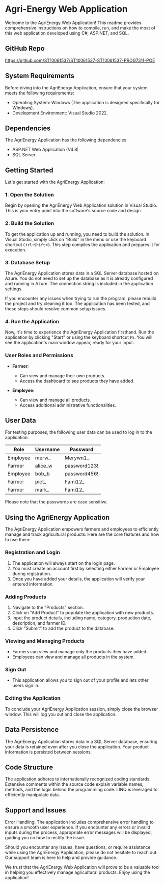 # Agri-Energy Web Application

Welcome to the AgriEnergy Web Application! This readme provides comprehensive instructions on how to compile, run, and make the most of this web application developed using C#, ASP.NET, and SQL.

## GitHub Repo
https://github.com/ST10061537/ST10061537-ST10061537-PROG7311-POE

## System Requirements

Before diving into the AgriEnergy Application, ensure that your system meets the following requirements:

- Operating System: Windows (The application is designed specifically for Windows).
- Development Environment: Visual Studio 2022.

## Dependencies

The AgriEnergy Application has the following dependencies:
- ASP.NET Web Application (V4.8)
- SQL Server

## Getting Started

Let's get started with the AgriEnergy Application:

### 1. Open the Solution

Begin by opening the AgriEnergy Web Application solution in Visual Studio. This is your entry point into the software's source code and design.

### 2. Build the Solution

To get the application up and running, you need to build the solution. In Visual Studio, simply click on "Build" in the menu or use the keyboard shortcut `Ctrl+Shift+B`. This step compiles the application and prepares it for execution.

### 3. Database Setup

The AgriEnergy Application stores data in a SQL Server database hosted on Azure. You do not need to set up the database as it is already configured and running in Azure. The connection string is included in the application settings.

If you encounter any issues when trying to run the program, please rebuild the project and try cleaning it too. The application has been tested, and these steps should resolve common setup issues.

### 4. Run the Application

Now, it's time to experience the AgriEnergy Application firsthand. Run the application by clicking "Start" or using the keyboard shortcut `F5`. You will see the application's main window appear, ready for your input.

### User Roles and Permissions

- **Farmer**:
  - Can view and manage their own products.
  - Access the dashboard to see products they have added.
  
- **Employee**:
  - Can view and manage all products.
  - Access additional administrative functionalities.

## User Data

For testing purposes, the following user data can be used to log in to the application:

| Role     | Username | Password  |
|----------|----------|-----------|
| Employee | merw_    | Merywn1_  |
| Farmer   | alice_w  | password123! |
| Employee | bob_b    | password456! |
| Farmer   | piet_    | Fami12_   |
| Farmer   | mark_    | Fami12_   |

Please note that the passwords are case sensitive.

## Using the AgriEnergy Application

The AgriEnergy Application empowers farmers and employees to efficiently manage and track agricultural products. Here are the core features and how to use them:

### Registration and Login

1. The application will always start on the login page.
2. You must create an account first by selecting either Farmer or Employee during registration.
3. Once you have added your details, the application will verify your entered information.

### Adding Products

1. Navigate to the "Products" section.
2. Click on "Add Product" to populate the application with new products.
3. Input the product details, including name, category, production date, description, and farmer ID.
4. Click "Submit" to add the product to the database.

### Viewing and Managing Products

- Farmers can view and manage only the products they have added.
- Employees can view and manage all products in the system.

### Sign Out

- This application allows you to sign out of your profile and lets other users sign in.

### Exiting the Application

To conclude your AgriEnergy Application session, simply close the browser window. This will log you out and close the application.

## Data Persistence

The AgriEnergy Application stores data in a SQL Server database, ensuring your data is retained even after you close the application. Your product information is persisted between sessions.

## Code Structure

The application adheres to internationally recognized coding standards. Extensive comments within the source code explain variable names, methods, and the logic behind the programming code. LINQ is leveraged to efficiently manipulate data.

## Support and Issues

Error Handling: The application includes comprehensive error handling to ensure a smooth user experience. If you encounter any errors or invalid inputs during the process, appropriate error messages will be displayed, guiding you on how to rectify the issue.

Should you encounter any issues, have questions, or require assistance while using the AgriEnergy Application, please do not hesitate to reach out. Our support team is here to help and provide guidance.

We trust that the AgriEnergy Web Application will prove to be a valuable tool in helping you effectively manage agricultural products. Enjoy using the application!
